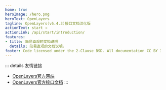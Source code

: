 ```yaml
---
home: true
heroImage: /hero.png
heroText: OpenLayers
tagline: OpenLayers(v6.4.3)接口文档汉化版
actionText: start →
actionLink: /api/start/introduction/
features:
- title: 简易直观的文档说明
  details: 简易直观的文档说明。
footer: Code licensed under the 2-Clause BSD. All documentation CC BY 3.0. This site is powered by 断风尘.
---
```


::: details 友情链接
* [OpenLayers官方网站](https://openlayers.org/)
* [OpenLayers官方接口文档](https://openlayers.org/en/latest/apidoc/)
:::
